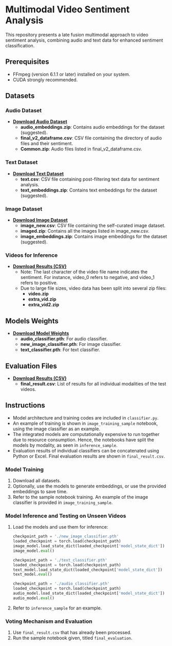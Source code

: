 # Multimodal Video Sentiment Analysis

This repository presents a late fusion multimodal approach to video sentiment analysis, combining audio and text data for enhanced sentiment classification.

## Prerequisites
- FFmpeg (version 6.1.1 or later) installed on your system.
- CUDA strongly recommended.

## Datasets

### Audio Dataset
- **[Download Audio Dataset](https://shorturl.at/bqIT1)**
  - **audio_embeddings.zip**: Contains audio embeddings for the dataset (suggested).
  - **final_v2_dataframe.csv**: CSV file containing the directory of audio files and their sentiment.
  - **Common.zip**: Audio files listed in final_v2_dataframe.csv.

### Text Dataset
- **[Download Text Dataset](https://shorturl.at/mptz7)**
  - **text.csv**: CSV file containing post-filtering text data for sentiment analysis.
  - **text_embeddings.zip**: Contains text embeddings for the dataset (suggested).

### Image Dataset
- **[Download Image Dataset](https://shorturl.at/uwBNS)**
  - **image_new.csv**: CSV file containing the self-curated image dataset.
  - **imaged.zip**: Contains all the images listed in image_new.csv.
  - **image_embeddings.zip**: Contains image embeddings for the dataset (suggested).

### Videos for Inference
- **[Download Results (CSV)](https://shorturl.at/asGNP)**
  - Note: The last character of the video file name indicates the sentiment. For instance, video_0 refers to negative, and video_1 refers to positive.
  - Due to large file sizes, video data has been split into several zip files:
    - **video.zip**
    - **extra_vid.zip**
    - **extra_vid2.zip**

## Models Weights
- **[Download Model Weights](https://shorturl.at/klHLM)**
  - **audio_classifier.pth**: For audio classifier.
  - **new_image_classifier.pth**: For image classifier.
  - **text_classifier.pth**: For text classifier.

## Evaluation Files
- **[Download Results (CSV)](https://shorturl.at/xGJT4)**
  - **final_result.csv**: List of results for all individual modalities of the test videos.

## Instructions
- Model architecture and training codes are included in `classifier.py`.
- An example of training is shown in `image_training_sample` notebook, using the image classifier as an example.
- The integrated models are computationally expensive to run together due to resource consumption. Hence, the notebooks have split the models by modality, as seen in `inference_sample`.
- Evaluation results of individual classifiers can be concatenated using Python or Excel. Final evaluation results are shown in `final_result.csv`.

### Model Training
1. Download all datasets.
2. Optionally, use the models to generate embeddings, or use the provided embeddings to save time.
3. Refer to the sample notebook training. An example of the image classifier is provided in `image_training_sample`.

### Model Inference and Testing on Unseen Videos
1. Load the models and use them for inference:

    ```python
    checkpoint_path = './new_image_classifier.pth'
    loaded_checkpoint = torch.load(checkpoint_path)
    image_model.load_state_dict(loaded_checkpoint['model_state_dict'])
    image_model.eval()

    checkpoint_path = './text_classifier.pth'
    loaded_checkpoint = torch.load(checkpoint_path)
    text_model.load_state_dict(loaded_checkpoint['model_state_dict'])
    text_model.eval()

    checkpoint_path = './audio_classifier.pth'
    loaded_checkpoint = torch.load(checkpoint_path)
    audio_model.load_state_dict(loaded_checkpoint['model_state_dict'])
    audio_model.eval()
    ```

2. Refer to `inference_sample` for an example.

### Voting Mechanism and Evaluation
1. Use `final_result.csv` that has already been processed.
2. Run the sample notebook given, titled `final_evaluation`.
